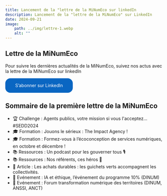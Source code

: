 ```yaml
---
title: Lancement de la "lettre de la MiNumEco sur linkedIn
description: Lancement de la "lettre de la MiNumEco" sur LinkedIn
date: 2024-09-21
image:
    path: ../img/lettre-1.webp
    alt: ""
---
```

## Lettre de la MiNumEco

Pour suivre les dernières actualités de la MiNumEco, suivez nos actus avec la lettre de la MiNumEco sur linkedIn

<style>
      .libutton {
        display: flex;
        flex-direction: column;
        justify-content: center;
        padding: 7px;
        text-align: center;
        outline: none;
        text-decoration: none !important;
        color: #ffffff !important;
        width: 200px;
        height: 32px;
        border-radius: 16px;
        background-color: #0A66C2;
        font-family: "SF Pro Text", Helvetica, sans-serif;
      }
    </style>
<a class="libutton" href="https://www.linkedin.com/build-relation/newsletter-follow?entityUrn=7242864226900279296" target="_blank">S’abonner sur LinkedIn</a>

## Sommaire de la première lettre de la MiNumEco

* 🏆 Challenge : Agents publics, votre mission si vous l'acceptez… #SEDD2024
* 🎓 Formation : Jouons le sérieux : The Impact Agency !
* 🎓 Formation : Formez-vous à l’écoconception de services numériques, en octobre et décembre !
* 📚 Ressources : Un podcast pour les gouverner tous 🎙️
* 📚 Ressources : Nos référents, ces héros 🦸
* 📰 Article : Les achats durables : les guichets verts accompagnent les collectivités.
* 📅 Evénement : IA et éthique, l’événement du programme 10% (DINUM)
* 📅 Evénement : Forum transformation numérique des territoires (DINUM, ANSSI, ANCT)



